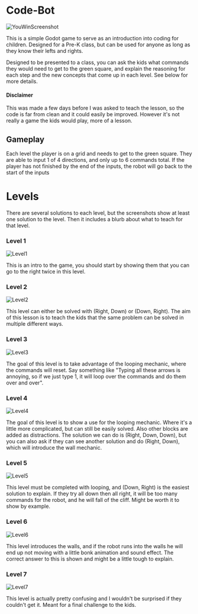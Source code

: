 # Code-Bot

![YouWinScreenshot](ScreenShots/ScreenShot1.png)

This is a simple Godot game to serve as an introduction into coding for children. Designed for a Pre-K class, but 
can be used for anyone as long as they know their lefts and rights.

Designed to be presented to a class, you can ask the kids what commands they would need to get to the green square,
and explain the reasoning for each step and the new concepts that come up in each level. See below for more details.


#### Disclaimer

This was made a few days before I was asked to teach the lesson, so the code is far from clean and it could
easily be improved. However it's not really a game the kids would play, more of a lesson.

## Gameplay

Each level the player is on a grid and needs to get to the green square. They are able to input 1 of 4 directions,
and only up to 6 commands total. If the player has not finished by the end of the inputs, the robot will go back
to the start of the inputs

# Levels

There are several solutions to each level, but the screenshots show at least one solution to the level. Then it 
includes a blurb about what to teach for that level.

### Level 1

![Level1](ScreenShots/Level1.png)

This is an intro to the game, you should start by showing them that you can go to the right twice in this level.

### Level 2

![Level2](ScreenShots/Level2.png)

This level can either be solved with (Right, Down) or (Down, Right). The aim of this lesson is to teach the kids
that the same problem can be solved in multiple different ways.

### Level 3

![Level3](ScreenShots/Level3.png)

The goal of this level is to take advantage of the looping mechanic, where the commands will reset. Say something like
"Typing all these arrows is annoying, so if we just type 1, it will loop over the commands and do them over and
over".

### Level 4

![Level4](ScreenShots/Level4.png)

The goal of  this level is to show a use for the looping mechanic. Where it's a little more complicated, but can
still be easily solved. Also other blocks are added as distractions. The solution we can do is (Right, Down, Down),
but you can also ask if they can see another solution and do (Right, Down), which will introduce the wall mechanic.

### Level 5

![Level5](ScreenShots/Level5.png)

This level must be completed with looping, and (Down, Right) is the easiest solution to explain. If they try
all down then all right, it will be too many commands for the robot, and he will fall of the cliff. Might be
worth it to show by example.

### Level 6

![Level6](ScreenShots/Level6.png)

This level introduces the walls, and if the robot runs into the walls he will end up not moving with a little
bonk animation and sound effect. The correct answer to this is shown and might be a little tough to explain.

### Level 7

![Level7](ScreenShots/Level7.png)

This level is actually pretty confusing and I wouldn't be surprised if they couldn't get it. Meant for a final
challenge to the kids.



